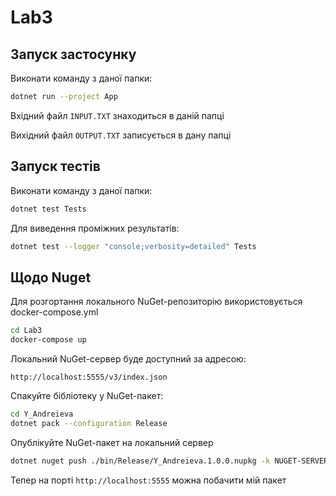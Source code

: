﻿# Lab3
## Запуск застосунку
Виконати команду з даної папки:
```bash
dotnet run --project App
```
Вхідний файл `INPUT.TXT` знаходиться в даній папці

Вихідний файл `OUTPUT.TXT` записується в дану папці

## Запуск тестів
Виконати команду з даної папки:
```bash
dotnet test Tests
```
Для виведення проміжних результатів:
```bash
dotnet test --logger "console;verbosity=detailed" Tests
```

## Щодо Nuget
Для розгортання локального NuGet-репозиторію використовується docker-compose.yml
```bash
cd Lab3
docker-compose up
```
Локальний NuGet-сервер буде доступний за адресою:
```
http://localhost:5555/v3/index.json
```
Спакуйте бібліотеку у NuGet-пакет:
```bash
cd Y_Andreieva
dotnet pack --configuration Release
```
Опублікуйте NuGet-пакет на локальний сервер
```bash
dotnet nuget push ./bin/Release/Y_Andreieva.1.0.0.nupkg -k NUGET-SERVER-API-KEY --source http://localhost:5555/v3/index.json
```
Тепер на порті ```http://localhost:5555``` можна побачити мій пакет